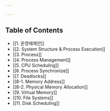 ```yaml
---

---
```

## Table of Contents

- [[1. 운영체제란]]
- [[2. System Structure & Process Execution]]
- [[3. Process]]
- [[4. Process Management]]
- [[5. CPU Scheduling]]
- [[6. Process Synchronize]]
- [[7. Deadlocks]]
- [[8-1. Memory Address]]
- [[8-2. Physical Memory Allocation]]
- [[9. Virtual Memory]]
- [[10. File Systems]]
- [[11. Disk Scheduling]]